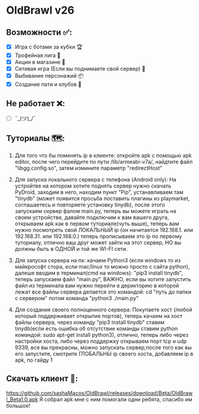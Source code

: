 # OldBrawl v26

## Возможности ✅:
- [x] Игра с ботами за кубки 🏆
- [x] Трофейная лига 💎
- [x] Акции в магазине 🎁
- [x] Сетивая игра (Если вы поднимаете свой сервер) 👥
- [x] Выбивание персонажий 📦
- [x] Создание пати и клубов 👑

## Не работает ❌:
- [ ] ¯\_(ツ)_/¯

## Туториалы 🗺️:
1. Для того что бы поменять ip в клиенте: откройте apk с помощью apk editor, после чего перейдите по пути /lib/armeabi-v7a/, найдтите файл "libgg.config.so", затем измините параметр "redirectHost"

2. Для запуска локального сервера с телефона (Android only): На устройтве на котором хотите поднять сервер нужно скачать PyDroid, заходим в него, находим пункт "Pip", устанавливаем там "tinydb" (может появится просьба поставить плагины из playmarket, соглашаетесь и повторяете установку tinydb), после этого запускаем сервер фалом main.py, теперь вы можете играть на своем устройстве, давайте подключим к вам вашего друга, открываем apk как в первом туториале(чуть выше), теперь вам нужно посмотреть свой ЛОКАЛЬНЫЙ ip (он начитается 192.168.1. или 192.168.31. или 192.168.0.) теперь прописываем это ip по первому туториалу, отлично ваш друг может зайти на этот сервер, НО вы должны быть в ОДНОЙ и той же WI-FI сети.

3. Для запуска сервера на пк: качаем Python3 (если windows то из майкрософт стора, если mac/linux то можно просто с сайта python), далеше вводим в терминал(cmd на windows): "pip3 install tinydb", теперь запускаем файл "main.py", ВАЖНО, если вы хотите запустить файл из терминала вам нужно перейти в дерикторию в которой лежат все файлы сервера делается это командой: cd "путь до папки с сервером" потом команда "python3 ./main.py"

4. Для создания своего полноценного сервера: Покупаете хост (любой который поддерживает открытие портов), теперь качаем на хост файлы сервера, через команду "pip3 install tinydb" ставим tinydb(если есть ошибка об отсутствие команды ставим python командой: sudo apt-get install python3), отлично, теперь либо через настройки хоста, либо через поддержку открываем порт tcp и udp 9339, все вы прекрасны, можно запускать сервер,после того как вы его запустите, смотрите ГЛОБАЛЬНЫ ip своего хоста, добавляем ip в apk, по гайду 1
   
## Скачать клиент 📱:

https://github.com/sashaMacos/OldBrawl/releases/download/Beta/OldBrawl_Beta1.0.apk Я собрал apk мне с ним помогали одни ребята, спасибо им большое!
